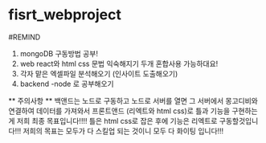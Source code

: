 # fisrt_webproject

#REMIND

1. mongoDB 구동방법 공부!
2. web react와 html css 문법 익숙해지기 두개 혼합사용 가능하대요!
3. 각자 맡은 엑셀파일 분석해오기 (인사이트 도출해오기)
4. backend -node 로 공부해오기

** 주의사항 **
백앤드는 노드로 구동하고 노드로 서버를 열면 그 서버에서 몽고디비와 연결하여 데이터를 가져와서
프론트앤드 (리엑트와 html css)로 틀과 기능을 구현하는게 저희 최종 목표입니다!!!!
틀은 html css로 잡은 후에 기능은 리엑트로 구동할것입니다!!!
저희의 목표는 모두가 다 스킬업 되는 것이니 모두 다 화이팅 입니다!!!
